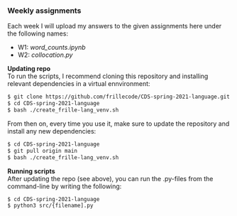 ### Weekly assignments
Each week I will upload my answers to the given assignments here under the following names:
- W1: _word\_counts.ipynb_  
- W2: _collocation.py_  

__Updating repo__  
To run the scripts, I recommend cloning this repository and installing relevant dependencies in a virtual ennvironment:

```bash
$ git clone https://github.com/frillecode/CDS-spring-2021-language.git
$ cd CDS-spring-2021-language
$ bash ./create_frille-lang_venv.sh
```
From then on, every time you use it, make sure to update the repository and install any new dependencies:
```bash
$ cd CDS-spring-2021-language
$ git pull origin main
$ bash ./create_frille-lang_venv.sh
```
__Running scripts__  
After updating the repo (see above), you can run the .py-files from the command-line by writing the following:
``` bash
$ cd CDS-spring-2021-language
$ python3 src/{filename].py
```
